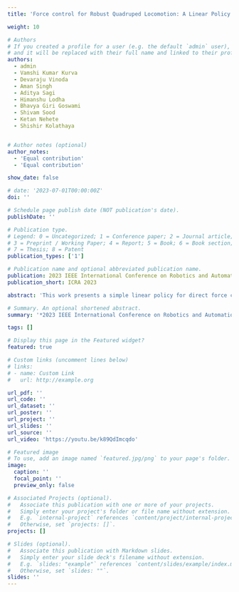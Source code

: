 ```yaml
---
title: 'Force control for Robust Quadruped Locomotion: A Linear Policy Approach'

weight: 10

# Authors
# If you created a profile for a user (e.g. the default `admin` user), write the username (folder name) here
# and it will be replaced with their full name and linked to their profile.
authors:
  - admin
  - Vamshi Kumar Kurva
  - Devaraju Vinoda
  - Aman Singh
  - Aditya Sagi
  - Himanshu Lodha
  - Bhavya Giri Goswami
  - Shivam Sood
  - Ketan Nehete
  - Shishir Kolathaya


# Author notes (optional)
author_notes:
  - 'Equal contribution'
  - 'Equal contribution'

show_date: false

# date: '2023-07-01T00:00:00Z'
doi: ''

# Schedule page publish date (NOT publication's date).
publishDate: ''

# Publication type.
# Legend: 0 = Uncategorized; 1 = Conference paper; 2 = Journal article;
# 3 = Preprint / Working Paper; 4 = Report; 5 = Book; 6 = Book section;
# 7 = Thesis; 8 = Patent
publication_types: ['1']

# Publication name and optional abbreviated publication name.
publication: 2023 IEEE International Conference on Robotics and Automation (ICRA)
publication_short: ICRA 2023

abstract: 'This work presents a simple linear policy for direct force control for quadrupedal robot locomotion. The motivation is  that  force  control  is  essential  for  highly  dynamic  and  agile motions. We learn a linear policy to generate end-foot trajectory parameters and a centroidal wrench, which is then distributed among  the  legs  based  on  the  foot  contact  information  using  a quadratic  program  (QP)  to  get  the  desired  ground  reaction forces.  Unlike  the  majority  of  the  existing  works  that  use complex nonlinear function approximators to represent the RL policy  or  model  predictive  control  (MPC)  methods  with  many optimization  variables  in  the  order  of  hundred,  our  controller uses a simple linear function approximator to represent policy along with only a twelve variable QP for the force distribution. A centroidal dynamics-based MPC method is used to generate reference trajectory data, and then the linear policy is trained using  imitation  learning  to  minimize  the  deviations  from  the reference   trajectory.   We   demonstrate   this   compute-efficient controller  on  our  robot  Stoch3  in  simulation  and  real-world experiments on indoor and outdoor terrains with push recovery.'

# Summary. An optional shortened abstract.
summary: '*2023 IEEE International Conference on Robotics and Automation (ICRA), London* <br> **Accepted**'

tags: []

# Display this page in the Featured widget?
featured: true

# Custom links (uncomment lines below)
# links:
# - name: Custom Link
#   url: http://example.org

url_pdf: ''
url_code: ''
url_dataset: ''
url_poster: ''
url_project: ''
url_slides: ''
url_source: ''
url_video: 'https://youtu.be/k89QdImcqdo'

# Featured image
# To use, add an image named `featured.jpg/png` to your page's folder.
image:
  caption: ''
  focal_point: ''
  preview_only: false

# Associated Projects (optional).
#   Associate this publication with one or more of your projects.
#   Simply enter your project's folder or file name without extension.
#   E.g. `internal-project` references `content/project/internal-project/index.md`.
#   Otherwise, set `projects: []`.
projects: []

# Slides (optional).
#   Associate this publication with Markdown slides.
#   Simply enter your slide deck's filename without extension.
#   E.g. `slides: "example"` references `content/slides/example/index.md`.
#   Otherwise, set `slides: ""`.
slides: ''
---
```


<!-- empty -->
